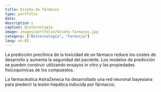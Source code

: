 ```yaml
---
title: Diseño de fármacos
type: portfolio
date: 
description : 
caption: Biotecnología
image: images/portfolio/diseño-farmacos.jpg
category: ["Biotecnología", "Farmacia"]
lang: es-ES
---
```


La predicción preclínica de la toxicidad de un fármaco reduce los costes de desarrollo y aumenta la seguridad del paciente. Los modelos de predicción se pueden construir utilizando ensayos in vitro y las propiedades fisicoquímicas de los compuestos. 

La farmacéutica AstraZeneca ha desarrollado una red neuronal bayesiana para predecir la lesión hepática inducida por fármacos.
